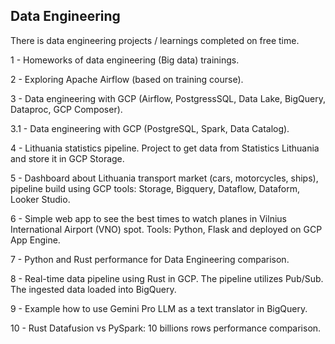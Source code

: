 ## Data Engineering
There is data engineering projects / learnings completed on free time.

1 - Homeworks of data engineering (Big data) trainings.

2 - Exploring Apache Airflow (based on training course).

3 - Data engineering with GCP (Airflow, PostgressSQL, Data Lake, BigQuery, Dataproc, GCP Composer).

3.1 - Data engineering with GCP (PostgreSQL, Spark, Data Catalog).

4 - Lithuania statistics pipeline. Project to get data from Statistics Lithuania and store it in GCP Storage.

5 - Dashboard about Lithuania transport market (cars, motorcycles, ships), pipeline build using GCP tools: Storage, Bigquery, Dataflow, Dataform, Looker Studio.

6 - Simple web app to see the best times to watch planes in Vilnius International Airport (VNO) spot. Tools: Python, Flask and deployed on GCP App Engine.

7 - Python and Rust performance for Data Engineering comparison.

8 - Real-time data pipeline using Rust in GCP. The pipeline utilizes Pub/Sub. The ingested data loaded into BigQuery.

9 - Example how to use Gemini Pro LLM as a text translator in BigQuery.

10 - Rust Datafusion vs PySpark: 10 billions rows performance comparison.
